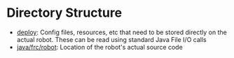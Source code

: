 # Directory Structure
* [deploy](deploy): Config files, resources, etc that need to be stored directly on the actual robot.  These can be read using standard Java File I/O calls
* [java/frc/robot](java/frc/robot): Location of the robot's actual source code
